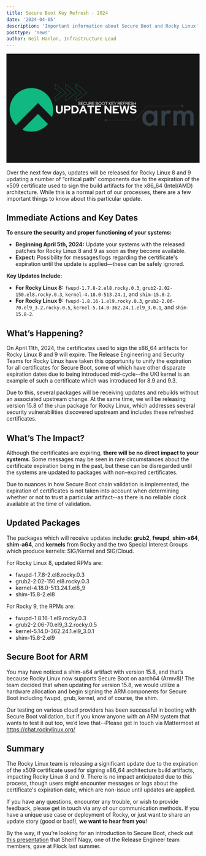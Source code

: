 ```yaml
---
title: Secure Boot Key Refresh - 2024
date: '2024-04-05'
description: 'Important information about Secure Boot and Rocky Linux'
posttype: 'news'
author: Neil Hanlon, Infrastructure Lead
---
```


![Rocky Linux Secure Boot Update](..//images/2024-04-05-secureboot-update-header.png)

Over the next few days, updates will be released for Rocky Linux 8 and 9 updating a number of “critical path” components due to the expiration of the x509 certificate used to sign the build artifacts for the x86_64 (Intel/AMD) architecture. While this is a normal part of our processes, there are a few important things to know about this particular update.

## Immediate Actions and Key Dates

**To ensure the security and proper functioning of your systems:**

- **Beginning April 5th, 2024:** Update your systems with the released patches for Rocky Linux 8 and 9 as soon as they become available.
- **Expect:** Possibility for messages/logs regarding the certificate's expiration until the update is applied—these can be safely ignored.

**Key Updates Include:**

- **For Rocky Linux 8:** `fwupd-1.7.8-2.el8.rocky.0.3`, `grub2-2.02-150.el8.rocky.0.3`, `kernel-4.18.0-513.24.1`, and `shim-15.8-2`.
- **For Rocky Linux 9:** `fwupd-1.8.16-1.el9.rocky.0.3`, `grub2-2.06-70.el9_3.2.rocky.0.5`, `kernel-5.14.0-362.24.1.el9_3.0.1`, and `shim-15.8-2`.

## What’s Happening?

On April 11th, 2024, the certificates used to sign the x86_64 artifacts for Rocky Linux 8 and 9 will expire. The Release Engineering and Security Teams for Rocky Linux have taken this opportunity to unify the expiration for all certificates for Secure Boot, some of which have other disparate expiration dates due to being introduced mid-cycle--the UKI kernel is an example of such a certificate which was introduced for 8.9 and 9.3.

Due to this, several packages will be receiving updates and rebuilds without an associated upstream change. At the same time, we will be releasing version 15.8 of the `shim` package for Rocky Linux, which addresses several security vulnerabilities discovered upstream and includes these refreshed certificates.

## What’s The Impact?

Although the certificates are expiring, **there will be no direct impact to your systems**. Some messages may be seen in rare circumstances about the certificate expiration being in the past, but these can be disregarded until the systems are updated to packages with non-expired certificates.

Due to nuances in how Secure Boot chain validation is implemented, the expiration of certificates is not taken into account when determining whether or not to trust a particular artifact--as there is no reliable clock available at the time of validation.

## Updated Packages

The packages which will receive updates include: **grub2**, **fwupd**, **shim-x64**, **shim-a64**, and **kernels** from Rocky and the two Special Interest Groups which produce kernels: SIG/Kernel and SIG/Cloud.

For Rocky Linux 8, updated RPMs are:

- fwupd-1.7.8-2.el8.rocky.0.3
- grub2-2.02-150.el8.rocky.0.3
- kernel-4.18.0-513.24.1.el8_9
- shim-15.8-2.el8

For Rocky 9, the RPMs are:

- fwupd-1.8.16-1.el9.rocky.0.3
- grub2-2.06-70.el9_3.2.rocky.0.5
- kernel-5.14.0-362.24.1.el9_3.0.1
- shim-15.8-2.el9

## Secure Boot for ARM

You may have noticed a shim-a64 artifact with version 15.8, and that’s because Rocky Linux now supports Secure Boot on aarch64 (Armv8)! The team decided that when updating for version 15.8, we would utilize a hardware allocation and begin signing the ARM components for Secure Boot including fwupd, grub, kernel, and of course, the shim.

Our testing on various cloud providers has been successful in booting with Secure Boot validation, but if you know anyone with an ARM system that wants to test it out too, we’d love that--Please get in touch via Mattermost at https://chat.rockylinux.org/

## Summary

The Rocky Linux team is releasing a significant update due to the expiration of the x509 certificate used for signing x86_64 architecture build artifacts, impacting Rocky Linux 8 and 9.
There is no impact anticipated due to this process, though users might encounter messages or logs about the certificate's expiration date, which are non-issue until updates are applied.

If you have any questions, encounter any trouble, or wish to provide feedback, please get in touch via any of our communication methods. If you have a unique use case or deployment of Rocky, or just want to share an update story (good or bad!), **we want to hear from you**!

By the way, if you’re looking for an introduction to Secure Boot, check out [this presentation](https://youtu.be/lP4hSI8Fg3A) that Sherif Nagy, one of the Release Engineer team members, gave at Flock last summer.
